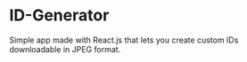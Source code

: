 # ID-Generator

Simple app made with React.js that lets you create custom IDs downloadable in JPEG format.
